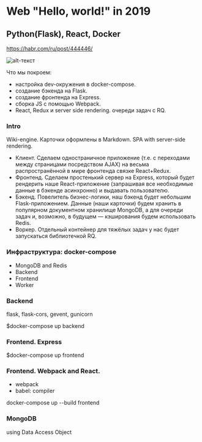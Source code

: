 # Web "Hello, world!" in 2019
## Python(Flask), React, Docker  

https://habr.com/ru/post/444446/

![alt-текст](https://habrastorage.org/webt/ul/ne/9v/ulne9vljujdrtxnf-qeqrrux7da.png)

Что мы покроем:

- настройка dev-окружения в docker-compose.
- создание бэкенда на Flask.
- создание фронтенда на Express.
- сборка JS с помощью Webpack.
- React, Redux и server side rendering.
очереди задач с RQ.  

### Intro

Wiki-engine. Карточки оформлены в Markdown. SPA with server-side rendering.  

- Клиент. Сделаем одностраничное приложение (т.е. с переходами между страницами посредством AJAX) на весьма распространённой в мире фронтенда связке React+Redux.
- Фронтенд. Сделаем простенький сервер на Express, который будет рендерить наше React-приложение (запрашивая все необходимые данные в бэкенде асинхронно) и выдавать пользователю.
- Бэкенд. Повелитель бизнес-логики, наш бэкенд будет небольшим Flask-приложением. Данные (наши карточки) будем хранить в популярном документном хранилище MongoDB, а для очереди задач и, возможно, в будущем — кэширования будем использовать Redis.
- Воркер. Отдельный контейнер для тяжёлых задач у нас будет запускаться библиотечкой RQ.  

### Инфраструктура: docker-compose

- MongoDB and Redis
- Backend
- Frontend
- Worker  

### Backend

flask, flask-cors, gevent, gunicorn  

$docker-compose up backend

### Frontend. Express

$docker-compose up frontend

### Frontend. Webpack and React.

- webpack
- babel: compiler  

docker-compose up --build frontend

### MongoDB

using Data Access Object